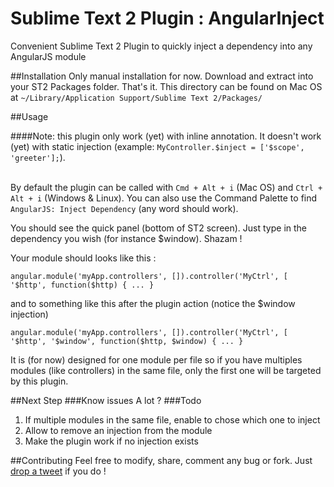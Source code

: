 Sublime Text 2 Plugin : AngularInject
=============

Convenient Sublime Text 2 Plugin to quickly inject a dependency into any AngularJS module

##Installation
Only manual installation for now.
Download and extract into your ST2 Packages folder. That's it.
This directory can be found on Mac OS at `~/Library/Application Support/Sublime Text 2/Packages/`

##Usage

####Note: this plugin only work (yet) with inline annotation. It doesn't work (yet) with static injection (example: `MyController.$inject = ['$scope', 'greeter'];`).<br /><br />

By default the plugin can be called with `Cmd + Alt + i` (Mac OS) and `Ctrl + Alt + i` (Windows & Linux).
You can also use the Command Palette to find `AngularJS: Inject Dependency` (any word should work).

You should see the quick panel (bottom of ST2 screen).
Just type in the dependency you wish (for instance $window). Shazam !

Your module should looks like this :

`angular.module('myApp.controllers', []).controller('MyCtrl', [ '$http', function($http) { ... }`

and to something like this after the plugin action (notice the $window injection)

`angular.module('myApp.controllers', []).controller('MyCtrl', [ '$http', '$window', function($http, $window) { ... }`

It is (for now) designed for one module per file so if you have multiples modules (like controllers) in the same file, only the first one will be targeted by this plugin.

##Next Step
###Know issues
A lot ?
###Todo
1. If multiple modules in the same file, enable to chose which one to inject
2. Allow to remove an injection from the module
3. Make the plugin work if no injection exists

##Contributing
Feel free to modify, share, comment any bug or fork. Just [drop a tweet](http://twitter.com/ayamflow) if you do !